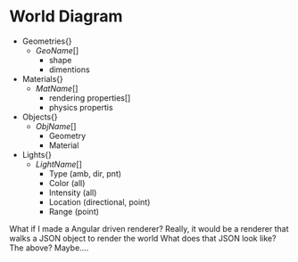 # World Diagram

* Geometries{}
	* *GeoName*[]
		* shape
		* dimentions
* Materials{}
	* *MatName*[]
		* rendering properties[]
		* physics propertis
* Objects{}
	* *ObjName*[]
		* Geometry
		* Material
* Lights{}
	* *LightName*[]
		* Type (amb, dir, pnt)
		* Color (all) 
		* Intensity (all)
		* Location (directional, point)
		* Range (point)






What if I made a Angular driven renderer?
Really, it would be a renderer that walks a JSON object to render the world
What does that JSON look like? The above? Maybe....


